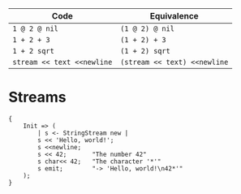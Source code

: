 | Code                       | Equivalence                  |
| -------------------------- | ---------------------------- |
| `1 @ 2 @ nil`              | `(1 @ 2) @ nil`              |
| `1 + 2 + 3`                | `(1 + 2) + 3`                |
| `1 + 2 sqrt`               | `(1 + 2) sqrt`               |
| `stream << text <<newline` | `(stream << text) <<newline` |



# Streams

```
{
	Init => (
		| s <- StringStream new |
		s << 'Hello, world!';
		s <<newline;
		s << 42;       "The number 42"
		s char<< 42;   "The character '*'"
		s emit;        "-> 'Hello, world!\n42*'"
	);
}
```

